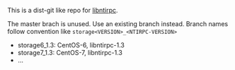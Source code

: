 This is a dist-git like repo for [libntirpc](https://github.com/nfs-ganesha/ntirpc).

The master brach is unused. Use an existing branch instead.
Branch names follow convention like `storage<VERSION>_<NTIRPC-VERSION>`

* storage6_1.3: CentOS-6, libntirpc-1.3
* storage7_1.3: CentOS-7, libntirpc-1.3
* ...


